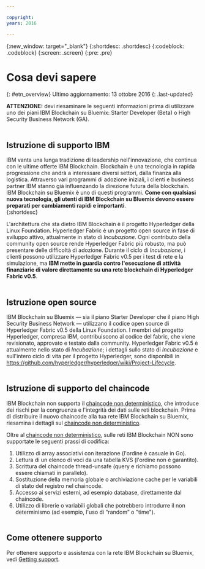 ```yaml
---

copyright:
years: 2016

---
```


{:new_window: target="_blank"}
{:shortdesc: .shortdesc}
{:codeblock: .codeblock}
{:screen: .screen}
{:pre: .pre}


# Cosa devi sapere
{: #etn_overview}
Ultimo aggiornamento: 13 ottobre 2016
{: .last-updated}

**ATTENZIONE:** devi riesaminare le seguenti informazioni prima di utilizzare uno dei piani IBM Blockchain su Bluemix: Starter Developer (Beta) o High Security Business Network (GA).
<br><br>

## Istruzione di supporto IBM

IBM vanta una lunga tradizione di leadership nell'innovazione, che continua con le ultime offerte IBM Blockchain. Blockchain è una tecnologia in rapida progressione che andrà a interessare diversi settori, dalla finanza alla logistica. Attraverso vari programmi di adozione iniziali, i clienti e business partner IBM stanno già influenzando la direzione futura della blockchain. IBM Blockchain su Bluemix è uno di questi programmi. **Come con qualsiasi nuova tecnologia, gli utenti di IBM Blockchain su Bluemix devono essere preparati per cambiamenti rapidi e importanti**.  
{:shortdesc}

L'architettura che sta dietro IBM Blockchain è il progetto Hyperledger della Linux Foundation. Hyperledger Fabric è un progetto open source in fase di sviluppo attivo, attualmente in stato di *Incubazione*. Ogni contributo della community open source rende Hyperledger Fabric più robusto, ma può presentare delle difficoltà di adozione. Durante il ciclo di *Incubazione*, i clienti possono utilizzare Hyperledger Fabric v0.5 per i test di rete e la simulazione, ma **IBM mette in guardia contro l'esecuzione di attività finanziarie di valore direttamente su una rete blockchain di Hyperledger Fabric v0.5**.  
<br>

## Istruzione open source

IBM Blockchain su Bluemix &mdash; sia il piano Starter Developer che il piano High Security Business Network &mdash; utilizzano il codice open source di Hyperledger Fabric v0.5 della Linux Foundation. I membri del progetto Hyperledger, compresa IBM, contribuiscono al codice del fabric, che viene revisionato, approvato e testato dalla community. Hyperledger Fabric v0.5 è attualmente nello stato di *Incubazione*; i dettagli sullo stato di *Incubazione* e sull'intero ciclo di vita per il progetto Hyperledger, sono disponibili in https://github.com/hyperledger/hyperledger/wiki/Project-Lifecycle.
<br><br>

## Istruzione di supporto del chaincode

IBM Blockchain non supporta il [chaincode non deterministico](ibmblockchain_tutorials.html#ndcc), che introduce dei rischi per la congruenza e l'integrità dei dati sulle reti blockchain. Prima di distribuire il nuovo chaincode alla tua rete IBM Blockchain su Bluemix, riesamina i dettagli sul [chaincode non deterministico](ibmblockchain_tutorials.html#ndcc).

Oltre al [chaincode non deterministico](ibmblockchain_tutorials.html#ndcc), sulle reti IBM Blockchain NON sono supportate le seguenti prassi di codifica:

1. Utilizzo di array associativi con iterazione (l'ordine è casuale in Go).
2. Lettura di un elenco di voci da una tabella KVS (l'ordine non è garantito).
3. Scrittura del chaincode thread-unsafe (query e richiamo possono essere chiamati in parallelo).
4. Sostituzione della memoria globale o archiviazione cache per le variabili di stato del registro nel chaincode.
5. Accesso ai servizi esterni, ad esempio database, direttamente dal chaincode.
6. Utilizzo di librerie o variabili globali che potrebbero introdurre il non determinismo (ad esempio, l'uso di “random” o "time").
<br><br>

## Come ottenere supporto

Per ottenere supporto e assistenza con la rete IBM Blockchain su Bluemix, vedi [Getting support](ibmblockchain_support.html).
